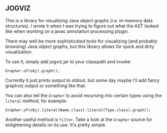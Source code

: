 JOGVIZ
------

This is a library for visualizing Java object graphs (i.e. in-memory data
structures). I wrote it when I was trying to figure out what the AST looked
like when working on a javac annotation processing plugin.

There may well be more sophisticated tools for visualizing (and probably
browsing) Java object graphs, but this library allows for quick and dirty
visualization.

To use it, simply add jogviz.jar to your classpath and invoke:

    Grapher.of(obj).graph();

Currently it just prints output to stdout, but some day maybe I'll add fancy
graphviz output or something like that.

You can also tell the `Grapher` to avoid recursing into certain types using the
`literal` method, for example:

    Grapher.of(obj).literal(Name.class).literal(Type.class).graph();

Another useful method is `filter`. Take a look at the `Grapher` source for
enlightening details on its use. It's pretty simple.
